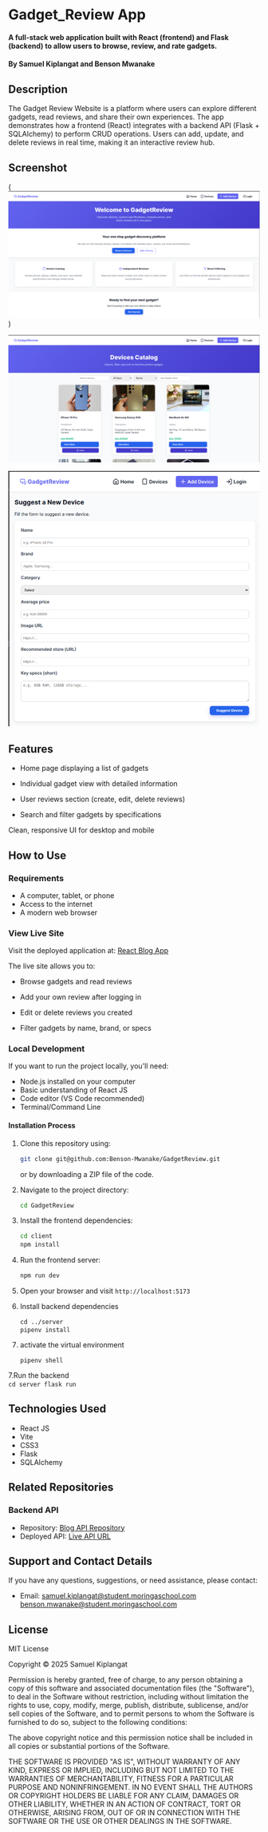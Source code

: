 # Gadget_Review App

#### A full-stack web application built with React (frontend) and Flask (backend) to allow users to browse, review, and rate gadgets.

#### By **Samuel Kiplangat and Benson Mwanake**

## Description

The Gadget Review Website is a platform where users can explore different gadgets, read reviews, and share their own experiences. The app demonstrates how a frontend (React) integrates with a backend API (Flask + SQLAlchemy) to perform CRUD operations. Users can add, update, and delete reviews in real time, making it an interactive review hub.

## Screenshot

(![alt text](image.png))

![alt text](image-1.png)

![alt text](image-2.png)
## Features

- Home page displaying a list of gadgets

- Individual gadget view with detailed information

- User reviews section (create, edit, delete reviews)

- Search and filter gadgets by specifications

Clean, responsive UI for desktop and mobile

## How to Use

### Requirements

- A computer, tablet, or phone
- Access to the internet
- A modern web browser

### View Live Site

Visit the deployed application at: [React Blog App](https://blog-app-sdf-ft11.netlify.app/)

The live site allows you to:

- Browse gadgets and read reviews

- Add your own review after logging in

- Edit or delete reviews you created

- Filter gadgets by name, brand, or specs

### Local Development

If you want to run the project locally, you'll need:

- Node.js installed on your computer
- Basic understanding of React JS
- Code editor (VS Code recommended)
- Terminal/Command Line

#### Installation Process

1. Clone this repository using:

   ```bash
   git clone git@github.com:Benson-Mwanake/GadgetReview.git
   ```

   or by downloading a ZIP file of the code.

2. Navigate to the project directory:

   ```bash
   cd GadgetReview
   ```

3. Install the frontend dependencies:

   ```bash
   cd client
   npm install
   ```

4. Run the frontend server:

   ```bash
   npm run dev
   ```

5. Open your browser and visit `http://localhost:5173`

6. Install backend dependencies
    ```
    cd ../server
    pipenv install
    ```

7. activate the virtual environment
    ```
    pipenv shell
    ```    

7.Run the backend    
    ```
    cd server
    flask run
    ```

## Technologies Used

- React JS
- Vite
- CSS3
- Flask
- SQLAlchemy


## Related Repositories

### Backend API

- Repository: [Blog API Repository](https://github.com/dennis-kiboi/blog-app-sdf-ft11-json-server)
- Deployed API: [Live API URL](https://blog-app-sdf-ft11-json-server.onrender.com)

## Support and Contact Details

If you have any questions, suggestions, or need assistance, please contact:

- Email: <samuel.kiplangat@student.moringaschool.com>
         <benson.mwanake@student.moringaschool.com>
## License

MIT License

Copyright &copy; 2025 Samuel Kiplangat

Permission is hereby granted, free of charge, to any person obtaining a copy of this software and associated documentation files (the "Software"), to deal in the Software without restriction, including without limitation the rights to use, copy, modify, merge, publish, distribute, sublicense, and/or sell copies of the Software, and to permit persons to whom the Software is furnished to do so, subject to the following conditions:

The above copyright notice and this permission notice shall be included in all copies or substantial portions of the Software.

THE SOFTWARE IS PROVIDED "AS IS", WITHOUT WARRANTY OF ANY KIND, EXPRESS OR IMPLIED, INCLUDING BUT NOT LIMITED TO THE WARRANTIES OF MERCHANTABILITY, FITNESS FOR A PARTICULAR PURPOSE AND NONINFRINGEMENT. IN NO EVENT SHALL THE AUTHORS OR COPYRIGHT HOLDERS BE LIABLE FOR ANY CLAIM, DAMAGES OR OTHER LIABILITY, WHETHER IN AN ACTION OF CONTRACT, TORT OR OTHERWISE, ARISING FROM, OUT OF OR IN CONNECTION WITH THE SOFTWARE OR THE USE OR OTHER DEALINGS IN THE SOFTWARE.